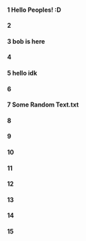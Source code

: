 #### 1 Hello Peoples! :D
#### 2
#### 3 bob is here
#### 4
#### 5 hello idk 
#### 6
#### 7 Some Random Text.txt
#### 8
#### 9
#### 10
#### 11
#### 12
#### 13
#### 14
#### 15